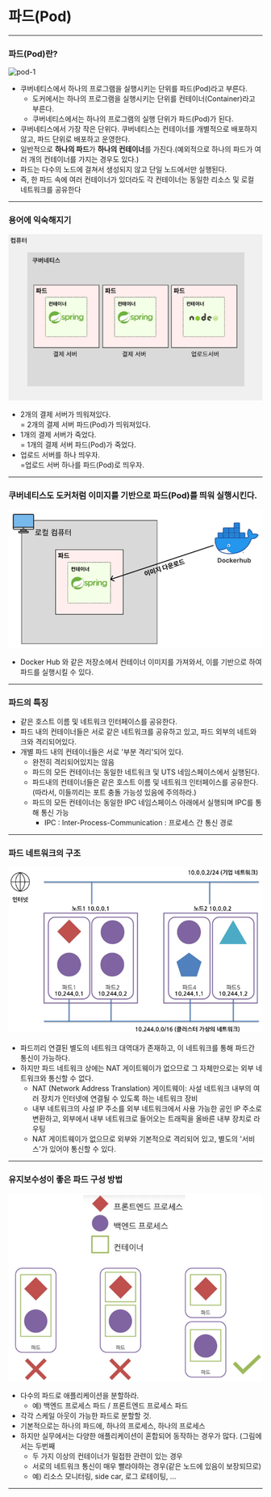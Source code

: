 # 파드(Pod)

---

### 파드(Pod)란?
![pod-1](./imgs/pod-1.png)

- 쿠버네티스에서 하나의 프로그램을 실행시키는 단위를 파드(Pod)라고 부른다.
  - 도커에서는 하나의 프로그램을 실행시키는 단위를 컨테이너(Container)라고 부른다.
  - 쿠버네티스에서는 하나의 프로그램의 실행 단위가 파드(Pod)가 된다.
- 쿠버네티스에서 가장 작은 단위다. 쿠버네티스는 컨테이너를 개별적으로 배포하지 않고, 파드 단위로 배포하고 운영한다.
- 일반적으로 **하나의 파드**가 **하나의 컨테이너**를 가진다.(예외적으로 하나의 파드가 여러 개의 컨테이너를 가지는 경우도 있다.)
- 파드는 다수의 노드에 걸쳐서 생성되지 않고 단일 노드에서만 실행된다.
- 즉, 한 파드 속에 여러 컨테이너가 있더라도 각 컨테이너는 동일한 리소스 및 로컬 네트워크를 공유한다

---

### 용어에 익숙해지기
![pod-2](./imgs/pod-2.png)

- 2개의 결제 서버가 띄워져있다.  
  = 2개의 결제 서버 파드(Pod)가 띄워져있다.
- 1개의 결제 서버가 죽었다.  
  = 1개의 결제 서버 파드(Pod)가 죽었다.
- 업로드 서버를 하나 띄우자.  
  =업로드 서버 하나를 파드(Pod)로 띄우자.

---

### 쿠버네티스도 도커처럼 이미지를 기반으로 파드(Pod)를 띄워 실행시킨다.
![pod-3](./imgs/pod-3.png)

- Docker Hub 와 같은 저장소에서 컨테이너 이미지를 가져와서, 이를 기반으로 하여 파드를 실행시킬 수 있다.

---

### 파드의 특징
- 같은 호스트 이름 및 네트워크 인터페이스를 공유한다.
- 파드 내의 컨테이너들은 서로 같은 네트워크를 공유하고 있고, 파드 외부의 네트와크와 격리되어있다.
- 개별 파드 내의 컨테이너들은 서로 '부분 격리'되어 있다.
  - 완전히 격리되어있지는 않음
  - 파드의 모든 컨테이너는 동일한 네트워크 및 UTS 네임스페이스에서 실행된다.
  - 파드내의 컨테이너들은 같은 호스트 이름 및 네트워크 인터페이스를 공유한다. (따라서, 이들끼리는 포트 충돌 가능성 있음에 주의하라.)
  - 파드의 모든 컨테이너는 동일한 IPC 네임스페이스 아래에서 실행되며 IPC를 통해 통신 가능
    - IPC : Inter-Process-Communication : 프로세스 간 통신 경로

---

### 파드 네트워크의 구조
![pod-4](./imgs/pod-4.png)

- 파드끼리 연결된 별도의 네트워크 대역대가 존재하고, 이 네트워크를 통해 파드간 통신이 가능하다.
- 하지만 파드 네트워크 상에는 NAT 게이트웨이가 없으므로 그 자체만으로는 외부 네트워크와 통신할 수 없다.
  - NAT (Network Address Translation) 게이트웨이: 사설 네트워크 내부의 여러 장치가 인터넷에 연결될 수 있도록 하는 네트워크 장비
  - 내부 네트워크의 사설 IP 주소를 외부 네트워크에서 사용 가능한 공인 IP 주소로 변환하고, 외부에서 내부 네트워크로 들어오는 트래픽을 올바른 내부 장치로 라우팅
  - NAT 게이트웨이가 없으므로 외부와 기본적으로 격리되어 있고, 별도의 '서비스'가 있어야 통신할 수 있다.

---

### 유지보수성이 좋은 파드 구성 방법
![pod-5](./imgs/pod-5.png)

- 다수의 파드로 애플리케이션을 분할하라.
  - 예) 백엔드 프로세스 파드 / 프론트엔드 프로세스 파드
- 각각 스케일 아웃이 가능한 파드로 분할할 것.
- 기본적으로는 하나의 파드에, 하나의 프로세스, 하나의 프로세스
- 하지만 실무에서는 다양한 애플리케이션이 혼합되어 동작하는 경우가 많다. (그림에서는 두번째
  - 두 가지 이상의 컨테이너가 밀접한 관련이 있는 경우
  - 서로의 네트워크 통신이 매우 빨라야하는 경우(같은 노드에 있음이 보장되므로)
  - 예) 리소스 모니터링, side car, 로그 로테이팅, …

---

